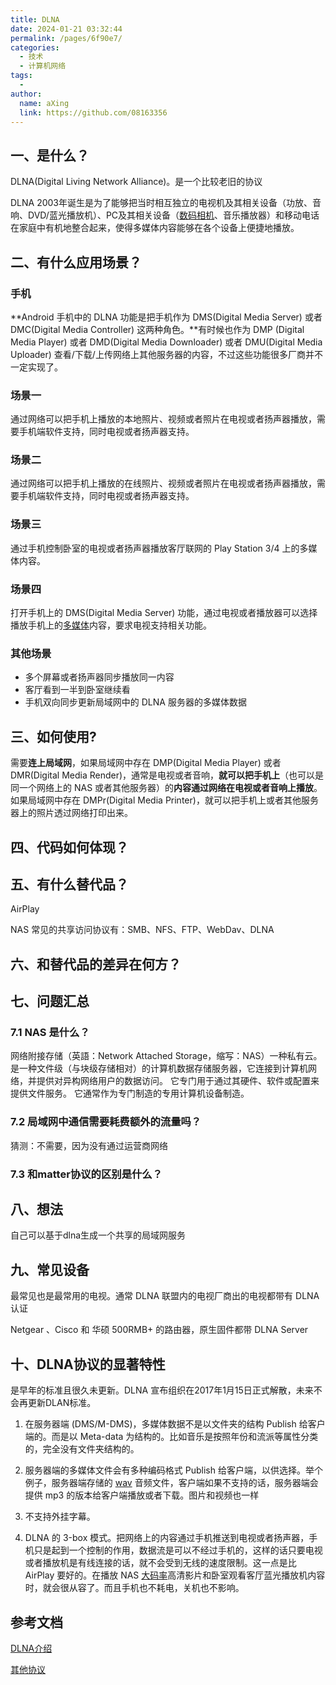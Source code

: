 ```yaml
---
title: DLNA
date: 2024-01-21 03:32:44
permalink: /pages/6f90e7/
categories:
  - 技术
  - 计算机网络
tags:
  - 
author: 
  name: aXing
  link: https://github.com/08163356
---
```

## 一、是什么？

DLNA(Digital Living Network Alliance)。是一个比较老旧的协议

DLNA 2003年诞生是为了能够把当时相互独立的电视机及其相关设备（功放、音响、DVD/蓝光播放机）、PC及其相关设备（[数码相机](https://www.zhihu.com/search?q=数码相机&search_source=Entity&hybrid_search_source=Entity&hybrid_search_extra={"sourceType"%3A"answer"%2C"sourceId"%3A23109998})、音乐播放器）和移动电话在家庭中有机地整合起来，使得多媒体内容能够在各个设备上便捷地播放。

## 二、有什么应用场景？

### 手机

 **Android 手机中的 DLNA 功能是把手机作为 DMS(Digital Media Server) 或者 DMC(Digital Media Controller) 这两种角色。**有时候也作为 DMP (Digital Media Player) 或者 DMD(Digital Media Downloader) 或者 DMU(Digital Media Uploader) 查看/下载/上传网络上其他服务器的内容，不过这些功能很多厂商并不一定实现了。

### 场景一

通过网络可以把手机上播放的本地照片、视频或者照片在电视或者扬声器播放，需要手机端软件支持，同时电视或者扬声器支持。

<!-- more -->
### 场景二

通过网络可以把手机上播放的在线照片、视频或者照片在电视或者扬声器播放，需要手机端软件支持，同时电视或者扬声器支持。

### 场景三

通过手机控制卧室的电视或者扬声器播放客厅联网的 Play Station 3/4 上的多媒体内容。

### 场景四

打开手机上的 DMS(Digital Media Server) 功能，通过电视或者播放器可以选择播放手机上的[多媒体](https://www.zhihu.com/search?q=多媒体&search_source=Entity&hybrid_search_source=Entity&hybrid_search_extra={"sourceType"%3A"answer"%2C"sourceId"%3A23109998})内容，要求电视支持相关功能。

### 其他场景

- 多个屏幕或者扬声器同步播放同一内容
- 客厅看到一半到卧室继续看
- 手机双向同步更新局域网中的 DLNA 服务器的多媒体数据

## 三、如何使用?

需要**连上局域网**，如果局域网中存在 DMP(Digital Media Player) 或者 DMR(Digital Media Render)，通常是电视或者音响，**就可以把手机上**（也可以是同一个网络上的 NAS 或者其他服务器）的**内容通过网络在电视或者音响上播放**。如果局域网中存在 DMPr(Digital Media Printer)，就可以把手机上或者其他服务器上的照片透过网络打印出来。

## 四、代码如何体现？

## 五、有什么替代品？

AirPlay 

NAS 常见的共享访问协议有：SMB、NFS、FTP、WebDav、DLNA

## 六、和替代品的差异在何方？

## 七、问题汇总

### 7.1 NAS 是什么？

网络附接存储（英語：Network Attached Storage，缩写：NAS）一种私有云。是一种文件级（与块级存储相对）的计算机数据存储服务器，它连接到计算机网络，并提供对异构网络用户的数据访问。 它专门用于通过其硬件、软件或配置来提供文件服务。 它通常作为专门制造的专用计算机设备制造。

### 7.2 局域网中通信需要耗费额外的流量吗？

猜测：不需要，因为没有通过运营商网络

### 7.3 和matter协议的区别是什么？

## 八、想法

自己可以基于dlna生成一个共享的局域网服务

## 九、常见设备

最常见也是最常用的电视。通常 DLNA 联盟内的电视厂商出的电视都带有 DLNA 认证

Netgear 、Cisco 和 华硕 500RMB+ 的路由器，原生固件都带 DLNA Server

## 十、DLNA协议的显著特性

是早年的标准且很久未更新。DLNA 宣布组织在2017年1月15日正式解散，未来不会再更新DLAN标准。

1. 在服务器端 (DMS/M-DMS)，多媒体数据不是以文件夹的结构 Publish 给客户端的。而是以 Meta-data 为结构的。比如音乐是按照年份和流派等属性分类的，完全没有文件夹结构的。

2. 服务器端的多媒体文件会有多种编码格式 Publish 给客户端，以供选择。举个例子，服务器端存储的 [wav](https://www.zhihu.com/search?q=wav&search_source=Entity&hybrid_search_source=Entity&hybrid_search_extra={"sourceType"%3A"answer"%2C"sourceId"%3A23109998}) 音频文件，客户端如果不支持的话，服务器端会提供 mp3 的版本给客户端播放或者下载。图片和视频也一样
3.  不支持外挂字幕。
4. DLNA 的 3-box 模式。把网络上的内容通过手机推送到电视或者扬声器，手机只是起到一个控制的作用，数据流是可以不经过手机的，这样的话只要电视或者播放机是有线连接的话，就不会受到无线的速度限制。这一点是比 AirPlay 要好的。在播放 NAS [大码率](https://www.zhihu.com/search?q=大码率&search_source=Entity&hybrid_search_source=Entity&hybrid_search_extra={"sourceType"%3A"answer"%2C"sourceId"%3A23109998})高清影片和卧室观看客厅蓝光播放机内容时，就会很从容了。而且手机也不耗电，关机也不影响。

## 参考文档

[DLNA介绍](https://www.zhihu.com/question/22927139/answer/23109998)

[其他协议](http://www.92nas.com/forum.php?mod=viewthread&tid=352)